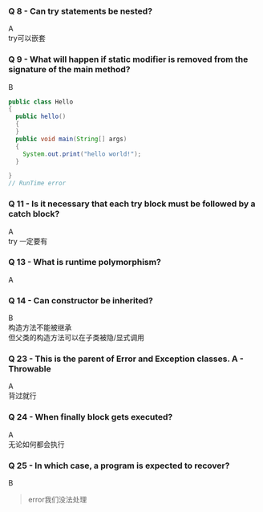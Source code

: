 ### Q 8 - Can try statements be nested?
A  
try可以嵌套
### Q 9 - What will happen if static modifier is removed from the signature of the main method?
B  
```java
public class Hello
{
  public hello()
  {
  }
  public void main(String[] args)
  {
    System.out.print("hello world!");
  }

}
// RunTime error
```
### Q 11 - Is it necessary that each try block must be followed by a catch block?
A  
try 一定要有
### Q 13 - What is runtime polymorphism?
A
### Q 14 - Can constructor be inherited?
B  
构造方法不能被继承  
但父类的构造方法可以在子类被隐/显式调用
### Q 23 - This is the parent of Error and Exception classes. A - Throwable
A  
背过就行
### Q 24 - When finally block gets executed?
A   
无论如何都会执行
### Q 25 - In which case, a program is expected to recover?
B  
>error我们没法处理
